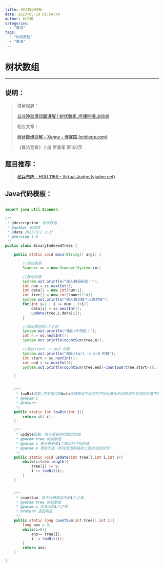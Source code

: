 ```yaml
---
title: 树状数组模板
date: 2023-05-19 01:54:48
author: 长白崎
categories:
  - "算法"
tags:
  - "树状数组"
  - "算法"
---
```




# 树状数组

---

## 说明：

> 讲解视屏：
>
> [五分钟丝滑动画讲解 | 树状数组_哔哩哔哩_bilibili](https://www.bilibili.com/video/BV1ce411u7qP/?spm_id_from=333.337.search-card.all.click&vd_source=fbdc4dced00d004504f57fb2f6de726b)
>
> 相应文章：
>
> [树状数组详解 - Xenny - 博客园 (cnblogs.com)](https://www.cnblogs.com/xenny/p/9739600.html)
>
> 《算法竞赛》上册 罗勇军 第160页

## 题目推荐：

> [敌兵布阵 - HDU 1166 - Virtual Judge (vjudge.net)](https://vjudge.net/problem/HDU-1166)
>
> 

## Java代码模板：

```java

import java.util.Scanner;

/**
 * @description: 树状数组
 * @author 长白崎
 * @date 2023/5/2 1:27
 * @version 1.0
 */
public class BinaryIndexedTrees {

    public static void main(String[] args) {

        //测试条例
        Scanner sc = new Scanner(System.in);

        //数组长度
        System.out.println("输入数组长度：");
        int num = sc.nextInt();
        int data[] = new int[num+1];
        int tree[] = new int[(num+1)*4];
        System.out.println("输入数组每个元素的值");
        for(int i=1 ; i <= num ; ++i){
            data[i] = sc.nextInt();
            update(tree,i,data[i]);
        }

        //输出数组前i个之和
        System.out.println("输出n个的和：");
        int n = sc.nextInt();
        System.out.println(countSum(tree,n));

        //输出start -> end 的和
        System.out.println("输出start -> end 的和");
        int start = sc.nextInt();
        int end = sc.nextInt();
        System.out.println(countSum(tree,end)-countSum(tree,start-1));

    }


    /**
     * lowBit函数,用于通过原data存储数组中对应的下标计算出树状数组中对应的位置下标。
     * @param i
     * @return
     */
    public static int lowBit(int i){
        return i&(-i);
    }

    /**
     * update函数，用于更新树状数组的值
     * @param tree 树状数组
     * @param i 表示更新第i个数组的下标的值
     * @param v 更新的值（即在原值的基础上做加法或其他）
     */
    public static void update(int tree[],int i,int v){
        while(i<tree.length){
            tree[i] += v;
            i += lowBit(i);
        }
    }


    /**
     * countSum，用于计算数组中前i个之和
     * @param tree 树状数组
     * @param i 这表示前i个之和
     * @return 返回和值
     */
    public static long countSum(int tree[],int i){
        long ans = 0;
        while(i>0){
            ans+= tree[i];
            i -= lowBit(i);
        }
        return ans;
    }

}

```

